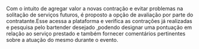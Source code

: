 Com o intuito de agregar valor a novas contração e evitar problemas na solitação de serviços futuros, é proposto a opção de avaliação por parte do 
contratante.Esse acessa a plataforma e verifica as contrações já realizadas e pesquisa pelo bartender desejado ,podendo  designar uma pontuação  em 
relação ao serviço prestado e também fornecer comentários pertinentes sobre a atuação do mesmo durante o evento.
